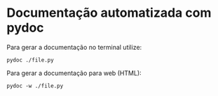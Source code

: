 # Documentação automatizada com pydoc

Para gerar a documentação no terminal utilize:

```
pydoc ./file.py
```

Para gerar a documentação para web (HTML):

```
pydoc -w ./file.py
```

